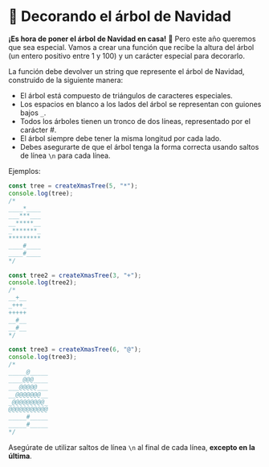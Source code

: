 # 🎄 Decorando el árbol de Navidad

**¡Es hora de poner el árbol de Navidad en casa!** 🎄 Pero este año queremos que sea especial. Vamos a crear una función que recibe la altura del árbol (un entero positivo entre 1 y 100) y un carácter especial para decorarlo.

La función debe devolver un string que represente el árbol de Navidad, construido de la siguiente manera:

- El árbol está compuesto de triángulos de caracteres especiales.
- Los espacios en blanco a los lados del árbol se representan con guiones bajos `_`.
- Todos los árboles tienen un tronco de dos líneas, representado por el carácter #.
- El árbol siempre debe tener la misma longitud por cada lado.
- Debes asegurarte de que el árbol tenga la forma correcta usando saltos de línea `\n` para cada línea.

Ejemplos:

```javascript
const tree = createXmasTree(5, "*");
console.log(tree);
/*
____*____
___***___
__*****__
_*******_
*********
____#____
____#____
*/

const tree2 = createXmasTree(3, "+");
console.log(tree2);
/*
__+__
_+++_
+++++
__#__
__#__
*/

const tree3 = createXmasTree(6, "@");
console.log(tree3);
/*
_____@_____
____@@@____
___@@@@@___
__@@@@@@@__
_@@@@@@@@@_
@@@@@@@@@@@
_____#_____
_____#_____
*/
```

Asegúrate de utilizar saltos de línea `\n` al final de cada línea, **excepto en la última**.
